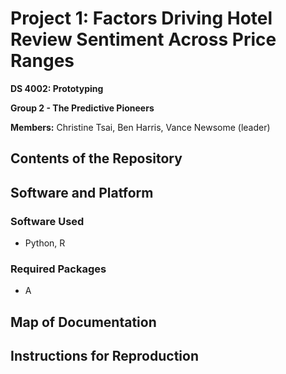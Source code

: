 # Project 1: Factors Driving Hotel Review Sentiment Across Price Ranges

**DS 4002: Prototyping**

**Group 2 - The Predictive Pioneers** 

**Members:** Christine Tsai, Ben Harris, Vance Newsome (leader)

## Contents of the Repository

## Software and Platform
### Software Used
- Python, R
### Required Packages
- A

## Map of Documentation

## Instructions for Reproduction

